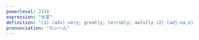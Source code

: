 ```yaml
---
powerlevel: 2158
expression: "大変"
definition: "(1) (adv) very; greatly; terribly; awfully (2) (adj-na,n) immense; enormous; great (3) (adj-na,n) serious; grave; dreadful; terrible (4) (adj-na,n) difficult; hard (5) (n) (arch) major incident; disaster"
pronunciation: "たいへん"
---
```


